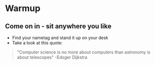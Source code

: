 
# Warmup

## Come on in - sit anywhere you like
* Find your nametag and stand it up on your desk
* Take a look at this quote:
> "Computer science is no more about computers than astronomy is about telescopes"
> -Edsger Dijkstra
